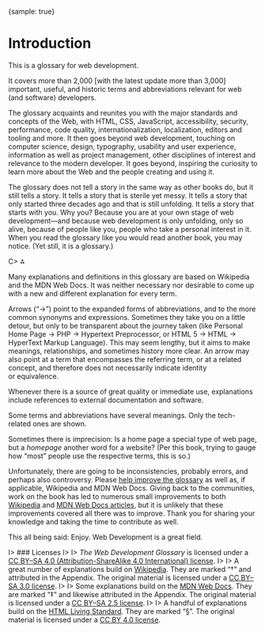 {sample: true}
# Introduction

This is a glossary for web development.

It covers more than 2,000 [with the latest update more than 3,000] important, useful, and historic terms and abbreviations relevant for web (and software) developers.

The glossary acquaints and reunites you with the major standards and concepts of the Web, with HTML, CSS, JavaScript, accessibility, security, performance, code quality, internationalization, localization, editors and tooling and more. It then goes beyond web development, touching on computer science, design, typography, usability and user experience, information as well as project management, other disciplines of interest and relevance to the modern developer. It goes beyond, inspiring the curiosity to learn more about the Web and the people creating and using it.

The glossary does not tell a story in the same way as other books do, but it still tells a story. It tells a story that is sterile yet messy. It tells a story that only started three decades ago and that is still unfolding. It tells a story that starts with you. Why you? Because you are at your own stage of web development—and because web development is only unfolding, only so alive, because of people like you, people who take a personal interest in it. When you read the glossary like you would read another book, you may notice. (Yet still, it is a glossary.)

C> ⁂

Many explanations and definitions in this glossary are based on Wikipedia and the MDN Web Docs. It was neither necessary nor desirable to come up with a new and different explanation for every term.

Arrows (“→”) point to the expanded forms of abbreviations, and to the more common synonyms and expressions. Sometimes they take you on a little detour, but only to be transparent about the journey taken (like Personal Home Page → PHP → Hypertext Preprocessor, or HTML 5 → HTML → HyperText Markup Language). This may seem lengthy, but it aims to make meanings, relationships, and sometimes history more clear. An arrow may also point at a term that encompasses the referring term, or at a related concept, and therefore does not necessarily indicate identity or equivalence.

Whenever there is a source of great quality or immediate use, explanations include references to external documentation and software.

Some terms and abbreviations have several meanings. Only the tech-related ones are shown.

Sometimes there is imprecision: Is a home page a special type of web page, but a _homepage_ another word for a website? (Per this book, trying to gauge how “most” people use the respective terms, this is so.)

Unfortunately, there are going to be inconsistencies, probably errors, and perhaps also controversy. Please [help improve the glossary](https://github.com/j9t/web-development-glossary-forum/issues/new) as well as, if applicable, Wikipedia and MDN Web Docs. Giving back to the communities, work on the book has led to numerous small improvements to both [Wikipedia](https://en.wikipedia.org/wiki/Special:Contributions/Jens_Meiert) and [MDN Web Docs articles](https://wiki.developer.mozilla.org/en-US/dashboards/revisions?user=j9t), but it is unlikely that these improvements covered all there was to improve. Thank you for sharing your knowledge and taking the time to contribute as well.

This all being said: Enjoy. Web Development is a great field.

I> ### Licenses
I>
I> _The Web Development Glossary_ is licensed under a [CC BY–SA 4.0 (Attribution-ShareAlike 4.0 International) license](https://creativecommons.org/licenses/by-sa/4.0/).
I>
I> A great number of explanations build on [Wikipedia](https://en.wikipedia.org/wiki/Main_Page). They are marked “†” and attributed in the Appendix. The original material is licensed under a [CC BY–SA 3.0 license](https://creativecommons.org/licenses/by-sa/3.0/).
I>
I> Some explanations build on the [MDN Web Docs](https://developer.mozilla.org/). They are marked “‡” and likewise attributed in the Appendix. The original material is licensed under a [CC BY–SA 2.5 license](https://creativecommons.org/licenses/by-sa/2.5/).
I>
I> A handful of explanations build on the [HTML Living Standard](https://html.spec.whatwg.org/). They are marked “§”. The original material is licensed under a [CC BY 4.0 license](https://creativecommons.org/licenses/by/4.0/).
